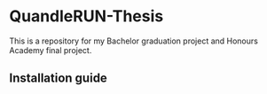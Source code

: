# QuandleRUN-Thesis

This is a repository for my Bachelor graduation project and Honours Academy final project. 

## Installation guide


